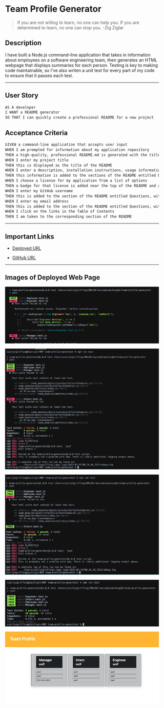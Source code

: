 # Team Profile Generator

> If you are not willing to learn, no one can help you. If you are determined to learn, no one can stop you. -Zig Ziglar

## Description

I have built a Node.js command-line application that takes in information about employees on a software engineering team, then generates an HTML webpage that displays summaries for each person. Testing is key to making code maintainable, so I've also writen a unit test for every part of my code to ensure that it passes each test.

---

## User Story

```md
AS A developer
I WANT a README generator
SO THAT I can quickly create a professional README for a new project
```

## Acceptance Criteria

```md
GIVEN a command-line application that accepts user input
WHEN I am prompted for information about my application repository
THEN a high-quality, professional README.md is generated with the title of my project and sections entitled Description, Table of Contents, Installation, Usage, License, Contributing, Tests, and Questions
WHEN I enter my project title
THEN this is displayed as the title of the README
WHEN I enter a description, installation instructions, usage information, contribution guidelines, and test instructions
THEN this information is added to the sections of the README entitled Description, Installation, Usage, Contributing, and Tests
WHEN I choose a license for my application from a list of options
THEN a badge for that license is added near the top of the README and a notice is added to the section of the README entitled License that explains which license the application is covered under
WHEN I enter my GitHub username
THEN this is added to the section of the README entitled Questions, with a link to my GitHub profile
WHEN I enter my email address
THEN this is added to the section of the README entitled Questions, with instructions on how to reach me with additional questions
WHEN I click on the links in the Table of Contents
THEN I am taken to the corresponding section of the README
```

---



## Important Links

- [Deployed URL](https://caitlyn-griffing.github.io/team-profile-generator/)

- [GitHub URL](https://github.com/caitlyn-griffing/team-profile-generator)


---

## Images of Deployed Web Page


![Image 1](images/tpSS1.png)

![Image 2](images/tpSS2.png)

![Image 3](images/tpSS3.png)

![Image 4](images/tpSS4.png)

![Image 5](images/tpSS5.png)

